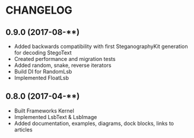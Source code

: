 CHANGELOG
=========

0.9.0 (2017-08-**)
------------------
* Added backwards compatibility with first SteganographyKit generation for decoding StegoText
* Created performance and migration tests
* Added random, snake, reverse iterators
* Build DI for RandomLsb
* Implemented FloatLsb

0.8.0 (2017-04-**)
------------------
* Built Frameworks Kernel
* Implemented LsbText & LsbImage
* Added documentation, examples, diagrams, dock blocks, links to articles
